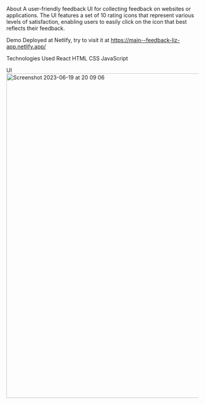 About
A user-friendly feedback UI for collecting feedback on websites or applications. 
The UI features a set of 10 rating icons that represent various levels of satisfaction, 
enabling users to easily click on the icon that best reflects their feedback. 

Demo
Deployed at Netlify, try to visit it at https://main--feedback-liz-app.netlify.app/


Technologies Used
React
HTML
CSS
JavaScript

UI
<img width="851" alt="Screenshot 2023-06-19 at 20 09 06" src="https://github.com/lizwxy0501/Feedback-app/assets/30525706/22cb429a-c845-4f71-a519-1959cf6aec79">
